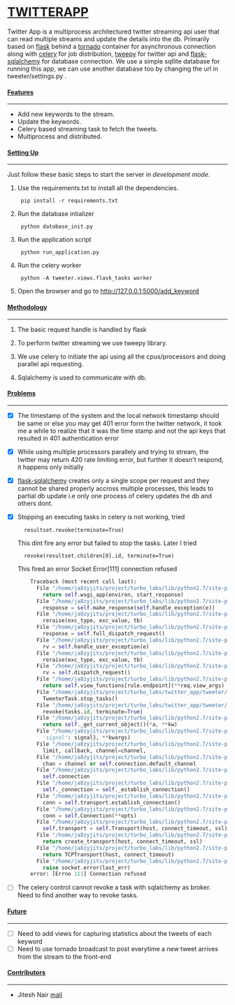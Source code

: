 # [TWITTERAPP](#markdown-header-twitterapp)

Twitter App is a multiprocess architectured twitter streaming api user that can read multiple streams and update the details into the db. Primarily based on [flask](http://flask.pocoo.org/) behind a [tornado](http://www.tornadoweb.org/en/stable/) container for asynchronous connection along with [celery](http://docs.celeryproject.org/en/latest/) for job distribution, [tweepy](http://www.tweepy.org/) for twitter api and [flask-sqlalchemy](http://flask-sqlalchemy.pocoo.org/2.1/) for database connection. We use a simple sqllite database for running this app, we can use another database too by changing the url in tweeter/settings.py .

#### [Features](#markdown-header-features)
----
  - Add new keywords to the stream.
  - Update the keywords.
  - Celery based streaming task to fetch the tweets.
  - Multiprocess and distributed.

#### [Setting Up](#markdown-header-setting-up)
----
Just follow these basic steps to start the server in *development mode*.

1. Use the requirements.txt to install all the dependencies.

        pip install -r requirements.txt

2. Run the database intializer

		python database_init.py

3. Run the application script

		python run_application.py

4. Run the celery worker

		python -A tweeter.views.flask_tasks worker

5. Open the browser and go to http://127.0.0.1:5000/add_keyword

#### [Methodology](#markdown-header-methodology)
----

1. The basic request handle is handled by flask

2. To perform twitter streaming we use tweepy library.

3. We use celery to initiate the api using all the cpus/processors and doing parallel api requesting.

4. Sqlalchemy is used to communicate with db.

#### [Problems](#markdown-header-problems)
----

- [x] The timestamp of the system and the local network timestamp should be same or else you may get 401 error form the twitter network, it took me a while to realize that it was the time stamp and not the api keys that resulted in 401 authentication error

- [x] While using multiple processors parallely and trying to stream, the twitter may return 420 rate limiting error, but further it doesn't respond, it happens only initially

- [x] [flask-sqlalchemy](http://flask-sqlalchemy.pocoo.org/2.1/)  creates only a single scope per request and they cannot be shared properly accross multiple processes, this leads to partial db update i.e only one process of celery updates the db and others dont.

- [x] Stopping an executing tasks in celery is not working, tried 

		resultset.revoke(terminate=True)

	This dint fire any error but failed to stop the tasks. Later I tried

		revoke(resultset.children[0].id, terminate=True)

	This fired an error Socket Error[111] connection refused

	```python
		Traceback (most recent call last):
		  File "/home/ja8zyjits/project/turbo_labs/lib/python2.7/site-packages/flask/app.py", line 1836, in __call__
		    return self.wsgi_app(environ, start_response)
		  File "/home/ja8zyjits/project/turbo_labs/lib/python2.7/site-packages/flask/app.py", line 1820, in wsgi_app
		    response = self.make_response(self.handle_exception(e))
		  File "/home/ja8zyjits/project/turbo_labs/lib/python2.7/site-packages/flask/app.py", line 1403, in handle_exception
		    reraise(exc_type, exc_value, tb)
		  File "/home/ja8zyjits/project/turbo_labs/lib/python2.7/site-packages/flask/app.py", line 1817, in wsgi_app
		    response = self.full_dispatch_request()
		  File "/home/ja8zyjits/project/turbo_labs/lib/python2.7/site-packages/flask/app.py", line 1477, in full_dispatch_request
		    rv = self.handle_user_exception(e)
		  File "/home/ja8zyjits/project/turbo_labs/lib/python2.7/site-packages/flask/app.py", line 1381, in handle_user_exception
		    reraise(exc_type, exc_value, tb)
		  File "/home/ja8zyjits/project/turbo_labs/lib/python2.7/site-packages/flask/app.py", line 1475, in full_dispatch_request
		    rv = self.dispatch_request()
		  File "/home/ja8zyjits/project/turbo_labs/lib/python2.7/site-packages/flask/app.py", line 1461, in dispatch_request
		    return self.view_functions[rule.endpoint](**req.view_args)
		  File "/home/ja8zyjits/project/turbo_labs/twitter_app/tweeter/views/views.py", line 45, in stop_celery
		    TweeterTask.stop_tasks()
		  File "/home/ja8zyjits/project/turbo_labs/twitter_app/tweeter/views/views.py", line 63, in stop_tasks
		    revoke(tasks.id, terminate=True)
		  File "/home/ja8zyjits/project/turbo_labs/lib/python2.7/site-packages/celery/local.py", line 188, in __call__
		    return self._get_current_object()(*a, **kw)
		  File "/home/ja8zyjits/project/turbo_labs/lib/python2.7/site-packages/celery/app/control.py", line 172, in revoke
		    'signal': signal}, **kwargs)
		  File "/home/ja8zyjits/project/turbo_labs/lib/python2.7/site-packages/celery/app/control.py", line 316, in broadcast
		    limit, callback, channel=channel,
		  File "/home/ja8zyjits/project/turbo_labs/lib/python2.7/site-packages/kombu/pidbox.py", line 283, in _broadcast
		    chan = channel or self.connection.default_channel
		  File "/home/ja8zyjits/project/turbo_labs/lib/python2.7/site-packages/kombu/connection.py", line 757, in default_channel
		    self.connection
		  File "/home/ja8zyjits/project/turbo_labs/lib/python2.7/site-packages/kombu/connection.py", line 742, in connection
		    self._connection = self._establish_connection()
		  File "/home/ja8zyjits/project/turbo_labs/lib/python2.7/site-packages/kombu/connection.py", line 697, in _establish_connection
		    conn = self.transport.establish_connection()
		  File "/home/ja8zyjits/project/turbo_labs/lib/python2.7/site-packages/kombu/transport/pyamqp.py", line 116, in establish_connection
		    conn = self.Connection(**opts)
		  File "/home/ja8zyjits/project/turbo_labs/lib/python2.7/site-packages/amqp/connection.py", line 165, in __init__
		    self.transport = self.Transport(host, connect_timeout, ssl)
		  File "/home/ja8zyjits/project/turbo_labs/lib/python2.7/site-packages/amqp/connection.py", line 186, in Transport
		    return create_transport(host, connect_timeout, ssl)
		  File "/home/ja8zyjits/project/turbo_labs/lib/python2.7/site-packages/amqp/transport.py", line 299, in create_transport
		    return TCPTransport(host, connect_timeout)
		  File "/home/ja8zyjits/project/turbo_labs/lib/python2.7/site-packages/amqp/transport.py", line 95, in __init__
		    raise socket.error(last_err)
		error: [Errno 111] Connection refused
	```

- [ ] The celery control cannot revoke a task with sqlalchemy as broker. Need to find another way to revoke tasks.

#### [Future](#markdown-header-future)
----

- [ ] Need to add views for capturing statistics about the tweets of each keyword
- [ ] Need to use tornado broadcast to post everytime a new tweet arrives from the stream to the front-end

#### [Contributors](#markdown-header-contributors)
----
- Jitesh Nair [mail](mailto:nairjitesh8@gmail.com)
